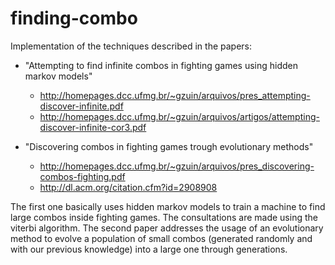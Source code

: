 # finding-combo 
Implementation of the techniques described in the papers: 

- "Attempting to find infinite combos in fighting games using hidden markov models"
     - http://homepages.dcc.ufmg.br/~gzuin/arquivos/pres_attempting-discover-infinite.pdf              
     - http://homepages.dcc.ufmg.br/~gzuin/arquivos/artigos/attempting-discover-infinite-cor3.pdf

- "Discovering combos in fighting games trough evolutionary methods"                                              
     - http://homepages.dcc.ufmg.br/~gzuin/arquivos/pres_discovering-combos-fighting.pdf
     - http://dl.acm.org/citation.cfm?id=2908908 
	
The first one basically uses hidden markov models to train a machine to find large combos inside fighting games. The consultations are made using the viterbi algorithm.
The second paper addresses the usage of an evolutionary method to evolve a population of small combos (generated randomly and with our previous knowledge) into a large one through generations.
